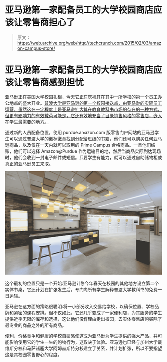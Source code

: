 # 亚马逊第一家配备员工的大学校园商店应该让零售商担心了

> 原文：<https://web.archive.org/web/http://techcrunch.com/2015/02/03/amazon-campus-store/>

# 亚马逊第一家配备员工的大学校园商店应该让零售商感到担忧

亚马逊正在美国大学校园扎根，今天它正在庆祝其在其中一所学校的第一个员工办公地点的盛大开业。[普渡大学是亚马逊的第一个校园接送点，由亚马逊的实际员工运营，虽然这在一定程度上是亚马逊扩大其在教育教科书市场的存在的一种方式，但更有影响力的有效载荷可能是，它还有效地充当了目录销售风格的零售店，嵌入在学生最需要的地方。](https://web.archive.org/web/20230121054134/http://phx.corporate-ir.net/phoenix.zhtml?c=176060&p=irol-newsArticle&ID=2013031)

通过新的人员配备位置，使用 purdue.amazon.com 版零售门户网站的亚马逊学生可以通过普渡大学的徽标徽章找到分配给班级的书籍，他们还可以购买任何亚马逊商品，以及仅在一天内就可以取用的 Prime Campus 合格商品。一旦他们结账，他们可以选择 Amazon@Purdue 作为运输目的地，然后当商品实际到达现场时，他们会收到一封电子邮件或短信。只要学生有能力，就可以通过自助储物柜或真正的亚马逊员工来取。

![Amazon@Purdue_1](img/1c4aa10cfd41adff62c28dc163872077.png)

这个最初的位置只是一个开始:亚马逊计划今年春天在校园的其他地方设立第二个实体书桌，它还计划在扩张发生后，专门向所有学生解释普渡大学教科书的免费一日运输。

亚马逊在这方面的策略很聪明:将一小部分收入交易给学校，以确保位置、学校品牌和紧密的课程安排。但不仅如此，它还几乎变成了一家便利店，为其服务的学生提供近乎无限的库存和选择，这让他们没有理由走出校园，去实体零售店购买除了最专业的商品之外的所有商品。

便利、价格竞争和健康的学校自豪感使这成为亚马逊为学生提供的强大产品，并可能影响使用它的学生一生的购物行为，这取决于体验。亚马逊也已经与加州大学戴维斯分校和马萨诸塞大学阿姆赫斯特分校建立了关系，并计划扩张，所以不要指望这是其校园零售野心的程度。